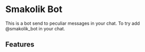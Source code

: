 ﻿# Smakolik Bot
This is a bot send to peculiar messages in your chat.
To try add @smakolik_bot in your chat.

## Features